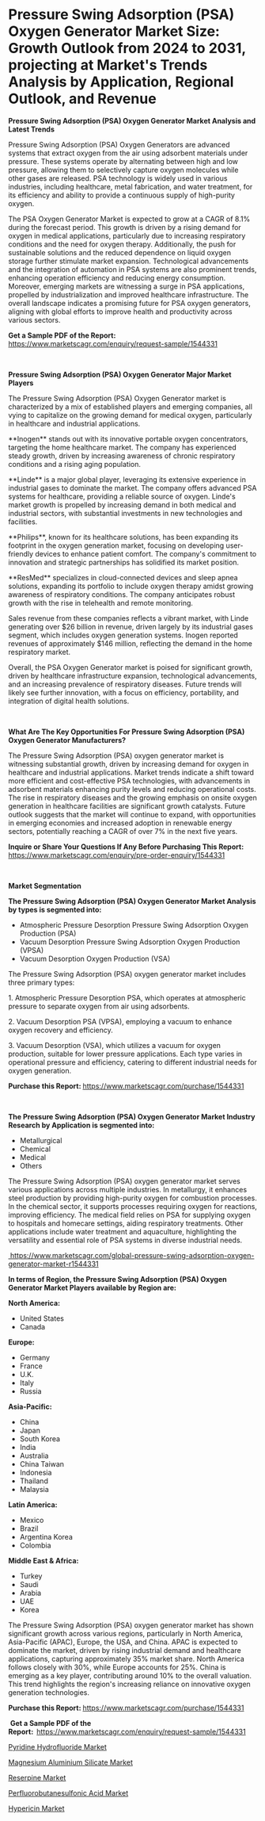 <p><h1>Pressure Swing Adsorption (PSA) Oxygen Generator Market Size: Growth Outlook from 2024 to 2031, projecting at Market's Trends Analysis by Application, Regional Outlook, and Revenue</h1></p><p><strong>Pressure Swing Adsorption (PSA) Oxygen Generator Market Analysis and Latest Trends</strong></p>
<p><p>Pressure Swing Adsorption (PSA) Oxygen Generators are advanced systems that extract oxygen from the air using adsorbent materials under pressure. These systems operate by alternating between high and low pressure, allowing them to selectively capture oxygen molecules while other gases are released. PSA technology is widely used in various industries, including healthcare, metal fabrication, and water treatment, for its efficiency and ability to provide a continuous supply of high-purity oxygen.</p><p>The PSA Oxygen Generator Market is expected to grow at a CAGR of 8.1% during the forecast period. This growth is driven by a rising demand for oxygen in medical applications, particularly due to increasing respiratory conditions and the need for oxygen therapy. Additionally, the push for sustainable solutions and the reduced dependence on liquid oxygen storage further stimulate market expansion. Technological advancements and the integration of automation in PSA systems are also prominent trends, enhancing operation efficiency and reducing energy consumption. Moreover, emerging markets are witnessing a surge in PSA applications, propelled by industrialization and improved healthcare infrastructure. The overall landscape indicates a promising future for PSA oxygen generators, aligning with global efforts to improve health and productivity across various sectors.</p></p>
<p><strong>Get a Sample PDF of the Report:&nbsp;</strong> <a href="https://www.marketscagr.com/enquiry/request-sample/1544331?utm_campaign=1126&utm_medium=2&utm_source=Github&utm_content=ia&utm_term=10122024&utm_id=pressure-swing-adsorption-psa-oxygen-generator">https://www.marketscagr.com/enquiry/request-sample/1544331</a></p>
<p>&nbsp;</p>
<p><strong>Pressure Swing Adsorption (PSA) Oxygen Generator Major Market Players</strong></p>
<p><p>The Pressure Swing Adsorption (PSA) Oxygen Generator market is characterized by a mix of established players and emerging companies, all vying to capitalize on the growing demand for medical oxygen, particularly in healthcare and industrial applications.</p><p>**Inogen** stands out with its innovative portable oxygen concentrators, targeting the home healthcare market. The company has experienced steady growth, driven by increasing awareness of chronic respiratory conditions and a rising aging population. </p><p>**Linde** is a major global player, leveraging its extensive experience in industrial gases to dominate the market. The company offers advanced PSA systems for healthcare, providing a reliable source of oxygen. Linde's market growth is propelled by increasing demand in both medical and industrial sectors, with substantial investments in new technologies and facilities.</p><p>**Philips**, known for its healthcare solutions, has been expanding its footprint in the oxygen generation market, focusing on developing user-friendly devices to enhance patient comfort. The company's commitment to innovation and strategic partnerships has solidified its market position.</p><p>**ResMed** specializes in cloud-connected devices and sleep apnea solutions, expanding its portfolio to include oxygen therapy amidst growing awareness of respiratory conditions. The company anticipates robust growth with the rise in telehealth and remote monitoring.</p><p>Sales revenue from these companies reflects a vibrant market, with Linde generating over $26 billion in revenue, driven largely by its industrial gases segment, which includes oxygen generation systems. Inogen reported revenues of approximately $146 million, reflecting the demand in the home respiratory market.</p><p>Overall, the PSA Oxygen Generator market is poised for significant growth, driven by healthcare infrastructure expansion, technological advancements, and an increasing prevalence of respiratory diseases. Future trends will likely see further innovation, with a focus on efficiency, portability, and integration of digital health solutions.</p></p>
<p>&nbsp;</p>
<p><strong>What Are The Key Opportunities For Pressure Swing Adsorption (PSA) Oxygen Generator Manufacturers?</strong></p>
<p><p>The Pressure Swing Adsorption (PSA) oxygen generator market is witnessing substantial growth, driven by increasing demand for oxygen in healthcare and industrial applications. Market trends indicate a shift toward more efficient and cost-effective PSA technologies, with advancements in adsorbent materials enhancing purity levels and reducing operational costs. The rise in respiratory diseases and the growing emphasis on onsite oxygen generation in healthcare facilities are significant growth catalysts. Future outlook suggests that the market will continue to expand, with opportunities in emerging economies and increased adoption in renewable energy sectors, potentially reaching a CAGR of over 7% in the next five years.</p></p>
<p><strong>Inquire or Share Your Questions If Any Before Purchasing This Report:</strong> <a href="https://www.marketscagr.com/enquiry/pre-order-enquiry/1544331?utm_campaign=1126&utm_medium=2&utm_source=Github&utm_content=ia&utm_term=10122024&utm_id=pressure-swing-adsorption-psa-oxygen-generator">https://www.marketscagr.com/enquiry/pre-order-enquiry/1544331</a></p>
<p>&nbsp;</p>
<p><strong>Market Segmentation</strong></p>
<p><strong>The Pressure Swing Adsorption (PSA) Oxygen Generator Market Analysis by types is segmented into:</strong></p>
<p><ul><li>Atmospheric Pressure Desorption Pressure Swing Adsorption Oxygen Production (PSA)</li><li>Vacuum Desorption Pressure Swing Adsorption Oxygen Production (VPSA)</li><li>Vacuum Desorption Oxygen Production (VSA)</li></ul></p>
<p><p>The Pressure Swing Adsorption (PSA) oxygen generator market includes three primary types: </p><p>1. Atmospheric Pressure Desorption PSA, which operates at atmospheric pressure to separate oxygen from air using adsorbents.</p><p>2. Vacuum Desorption PSA (VPSA), employing a vacuum to enhance oxygen recovery and efficiency.</p><p>3. Vacuum Desorption (VSA), which utilizes a vacuum for oxygen production, suitable for lower pressure applications. Each type varies in operational pressure and efficiency, catering to different industrial needs for oxygen generation.</p></p>
<p><strong>Purchase this Report:&nbsp;</strong><a href="https://www.marketscagr.com/purchase/1544331?utm_campaign=1126&utm_medium=2&utm_source=Github&utm_content=ia&utm_term=10122024&utm_id=pressure-swing-adsorption-psa-oxygen-generator">https://www.marketscagr.com/purchase/1544331</a></p>
<p>&nbsp;</p>
<p><strong>The Pressure Swing Adsorption (PSA) Oxygen Generator Market Industry Research by Application is segmented into:</strong></p>
<p><ul><li>Metallurgical</li><li>Chemical</li><li>Medical</li><li>Others</li></ul></p>
<p><p>The Pressure Swing Adsorption (PSA) oxygen generator market serves various applications across multiple industries. In metallurgy, it enhances steel production by providing high-purity oxygen for combustion processes. In the chemical sector, it supports processes requiring oxygen for reactions, improving efficiency. The medical field relies on PSA for supplying oxygen to hospitals and homecare settings, aiding respiratory treatments. Other applications include water treatment and aquaculture, highlighting the versatility and essential role of PSA systems in diverse industrial needs.</p></p>
<p><a href="https://www.marketscagr.com/global-pressure-swing-adsorption-oxygen-generator-market-r1544331?utm_campaign=1126&utm_medium=2&utm_source=Github&utm_content=ia&utm_term=10122024&utm_id=pressure-swing-adsorption-psa-oxygen-generator">&nbsp;https://www.marketscagr.com/global-pressure-swing-adsorption-oxygen-generator-market-r1544331</a></p>
<p><strong>In terms of Region, the Pressure Swing Adsorption (PSA) Oxygen Generator Market Players available by Region are:</strong></p>
<p>
    <p> <strong> North America: </strong>
        <ul>
            <li>United States</li>
            <li>Canada</li>
        </ul>
        </p> 
    <p> <strong> Europe: </strong>
        <ul>
            <li>Germany</li>
            <li>France</li>
            <li>U.K.</li>
            <li>Italy</li>
            <li>Russia</li>
        </ul>
        </p> 
    <p> <strong> Asia-Pacific: </strong>
        <ul>
            <li>China</li>
            <li>Japan</li>
            <li>South Korea</li>
            <li>India</li>
            <li>Australia</li>
            <li>China Taiwan</li>
            <li>Indonesia</li>
            <li>Thailand</li>
            <li>Malaysia</li>
        </ul>
        </p> 
    <p> <strong> Latin America: </strong>
        <ul>
            <li>Mexico</li>
            <li>Brazil</li>
            <li>Argentina Korea</li>
            <li>Colombia</li>
        </ul>
        </p> 
    <p> <strong> Middle East & Africa: </strong>
        <ul>
            <li>Turkey</li>
            <li>Saudi</li>
            <li>Arabia</li>
            <li>UAE</li>
            <li>Korea</li>
        </ul>
    </p>
    </p>
<p><p>The Pressure Swing Adsorption (PSA) oxygen generator market has shown significant growth across various regions, particularly in North America, Asia-Pacific (APAC), Europe, the USA, and China. APAC is expected to dominate the market, driven by rising industrial demand and healthcare applications, capturing approximately 35% market share. North America follows closely with 30%, while Europe accounts for 25%. China is emerging as a key player, contributing around 10% to the overall valuation. This trend highlights the region's increasing reliance on innovative oxygen generation technologies.</p></p>
<p><strong>Purchase this Report: </strong><a href="https://www.marketscagr.com/purchase/1544331?utm_campaign=1126&utm_medium=2&utm_source=Github&utm_content=ia&utm_term=10122024&utm_id=pressure-swing-adsorption-psa-oxygen-generator">https://www.marketscagr.com/purchase/1544331</a></p>
<p>&nbsp;<strong>Get a Sample PDF of the Report:&nbsp;&nbsp;</strong><a href="https://www.marketscagr.com/enquiry/request-sample/1544331?utm_campaign=1126&utm_medium=2&utm_source=Github&utm_content=ia&utm_term=10122024&utm_id=pressure-swing-adsorption-psa-oxygen-generator">https://www.marketscagr.com/enquiry/request-sample/1544331</a></p>
<p><strong></strong></p>
<p><p><a href="https://www.linkedin.com/pulse/rising-demand-pyridine-hydrofluoride-market-influencing-vevrc?utm_campaign=1126&utm_medium=2&utm_source=Github&utm_content=ia&utm_term=10122024&utm_id=pressure-swing-adsorption-psa-oxygen-generator">Pyridine Hydrofluoride Market</a></p><p><a href="https://www.linkedin.com/pulse/revenue-insights-growth-forecast-magnesium-aluminium-silicate-xwesc?utm_campaign=1126&utm_medium=2&utm_source=Github&utm_content=ia&utm_term=10122024&utm_id=pressure-swing-adsorption-psa-oxygen-generator">Magnesium Aluminium Silicate Market</a></p><p><a href="https://www.linkedin.com/pulse/sales-channel-penetration-market-opportunities-reserpine-projected-aqn0f?utm_campaign=1126&utm_medium=2&utm_source=Github&utm_content=ia&utm_term=10122024&utm_id=pressure-swing-adsorption-psa-oxygen-generator">Reserpine Market</a></p><p><a href="https://www.linkedin.com/pulse/perfluorobutanesulfonic-acid-market-scopegrowingat-cagr-of82-insights-x13cc?utm_campaign=1126&utm_medium=2&utm_source=Github&utm_content=ia&utm_term=10122024&utm_id=pressure-swing-adsorption-psa-oxygen-generator">Perfluorobutanesulfonic Acid Market</a></p><p><a href="https://www.linkedin.com/pulse/hypericin-market-expansion-industry-dynamics-regional-forecasts-qcy1f?utm_campaign=1126&utm_medium=2&utm_source=Github&utm_content=ia&utm_term=10122024&utm_id=pressure-swing-adsorption-psa-oxygen-generator">Hypericin Market</a></p></p>